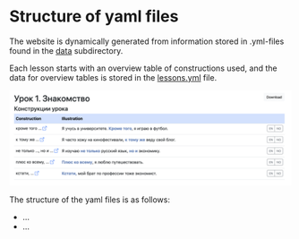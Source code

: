 # Structure of yaml files

The website is dynamically generated from information stored in .yml-files found in the [data](https://github.com/constructicon/construxercise-rus/tree/main/data) subdirectory. 

Each lesson starts with an overview table of constructions used, and the data for overview tables is stored in the [lessons.yml](https://github.com/constructicon/construxercise-rus/blob/main/data/lessons.yml) file.

![image](docs/images/overview_table.png)

The structure of the yaml files is as follows:
 - ...
 - ...